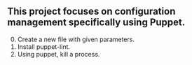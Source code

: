 This project focuses on configuration management specifically using Puppet.
---
0. Create a new file with given parameters.
1. Install puppet-lint.
2. Using puppet, kill a process.